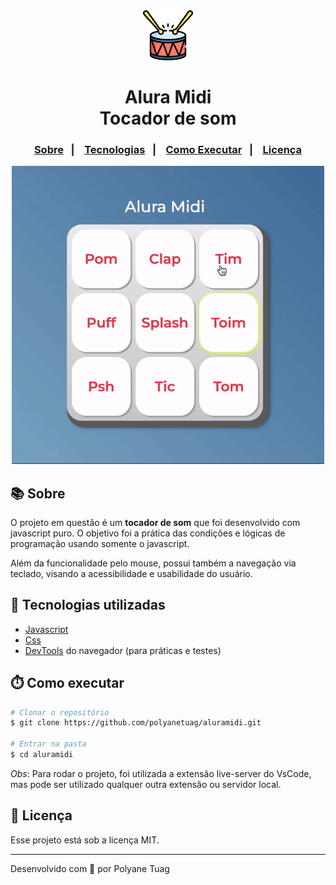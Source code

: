 <div align="center" justify-content="space-between">
  <img width= '80' src="images/bateria.png" /> 
  <h1>Alura Midi <br/> 
  Tocador de som</h1>
</div>

<h3 align="center">  
  <p align="center">
    <a href="#-sobre">Sobre</a>&nbsp;&nbsp;&nbsp;|&nbsp;&nbsp;&nbsp;
    <a href="#-tecnologias">Tecnologias</a>&nbsp;&nbsp;&nbsp;|&nbsp;&nbsp;&nbsp;
    <a href="#-como-executar">Como Executar</a>&nbsp;&nbsp;&nbsp;|&nbsp;&nbsp;&nbsp;
    <a href="#-licença">Licença</a>
  </p>
</h3>

<div align="center">
    <img width= '500' src="images/interface.gif" /> 
</div>

## 📚 Sobre

O projeto em questão é um **tocador de som** que foi desenvolvido com javascript puro. O objetivo foi a prática das condições e lógicas de programação usando somente o javascript.

Além da funcionalidade pelo mouse, possui também a navegação via teclado, visando a acessibilidade e usabilidade do usuário.

## 🚀 Tecnologias utilizadas

- [Javascript](https://developer.mozilla.org/pt-BR/docs/Web/JavaScript)
- [Css](https://developer.mozilla.org/pt-BR/docs/Web/CSS)
- [DevTools](https://developer.mozilla.org/en-US/docs/Learn_web_development/Howto/Tools_and_setup/What_are_browser_developer_tools) do navegador (para práticas e testes)

## ⏱️ Como executar

```bash
# Clonar o repositório
$ git clone https://github.com/polyanetuag/aluramidi.git

# Entrar na pasta  
$ cd aluramidi
```
*Obs*: Para rodar o projeto, foi utilizada a extensão live-server do VsCode, mas pode ser utilizado qualquer outra extensão ou servidor local.
## 📝 Licença

Esse projeto está sob a licença MIT.

---
Desenvolvido com 💜 por Polyane Tuag
